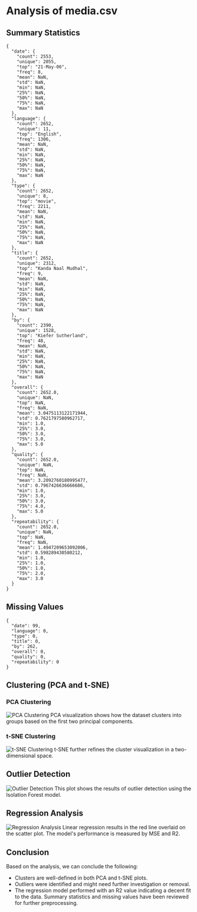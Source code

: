 # Analysis of media.csv

## Summary Statistics

```
{
  "date": {
    "count": 2553,
    "unique": 2055,
    "top": "21-May-06",
    "freq": 8,
    "mean": NaN,
    "std": NaN,
    "min": NaN,
    "25%": NaN,
    "50%": NaN,
    "75%": NaN,
    "max": NaN
  },
  "language": {
    "count": 2652,
    "unique": 11,
    "top": "English",
    "freq": 1306,
    "mean": NaN,
    "std": NaN,
    "min": NaN,
    "25%": NaN,
    "50%": NaN,
    "75%": NaN,
    "max": NaN
  },
  "type": {
    "count": 2652,
    "unique": 8,
    "top": "movie",
    "freq": 2211,
    "mean": NaN,
    "std": NaN,
    "min": NaN,
    "25%": NaN,
    "50%": NaN,
    "75%": NaN,
    "max": NaN
  },
  "title": {
    "count": 2652,
    "unique": 2312,
    "top": "Kanda Naal Mudhal",
    "freq": 9,
    "mean": NaN,
    "std": NaN,
    "min": NaN,
    "25%": NaN,
    "50%": NaN,
    "75%": NaN,
    "max": NaN
  },
  "by": {
    "count": 2390,
    "unique": 1528,
    "top": "Kiefer Sutherland",
    "freq": 48,
    "mean": NaN,
    "std": NaN,
    "min": NaN,
    "25%": NaN,
    "50%": NaN,
    "75%": NaN,
    "max": NaN
  },
  "overall": {
    "count": 2652.0,
    "unique": NaN,
    "top": NaN,
    "freq": NaN,
    "mean": 3.0475113122171944,
    "std": 0.7621797580962717,
    "min": 1.0,
    "25%": 3.0,
    "50%": 3.0,
    "75%": 3.0,
    "max": 5.0
  },
  "quality": {
    "count": 2652.0,
    "unique": NaN,
    "top": NaN,
    "freq": NaN,
    "mean": 3.2092760180995477,
    "std": 0.7967426636666686,
    "min": 1.0,
    "25%": 3.0,
    "50%": 3.0,
    "75%": 4.0,
    "max": 5.0
  },
  "repeatability": {
    "count": 2652.0,
    "unique": NaN,
    "top": NaN,
    "freq": NaN,
    "mean": 1.4947209653092006,
    "std": 0.598289430580212,
    "min": 1.0,
    "25%": 1.0,
    "50%": 1.0,
    "75%": 2.0,
    "max": 3.0
  }
}
```
## Missing Values

```
{
  "date": 99,
  "language": 0,
  "type": 0,
  "title": 0,
  "by": 262,
  "overall": 0,
  "quality": 0,
  "repeatability": 0
}
```
## Clustering (PCA and t-SNE)

### PCA Clustering
![PCA Clustering](media.csv_clustering_pca.png)
PCA visualization shows how the dataset clusters into groups based on the first two principal components.

### t-SNE Clustering
![t-SNE Clustering](media.csv_clustering_tsne.png)
t-SNE further refines the cluster visualization in a two-dimensional space.

## Outlier Detection

![Outlier Detection](media.csv_outliers.png)
This plot shows the results of outlier detection using the Isolation Forest model.

## Regression Analysis

![Regression Analysis](media.csv_regression.png)
Linear regression results in the red line overlaid on the scatter plot. The model's performance is measured by MSE and R2.
## Conclusion

Based on the analysis, we can conclude the following:
- Clusters are well-defined in both PCA and t-SNE plots.
- Outliers were identified and might need further investigation or removal.
- The regression model performed with an R2 value indicating a decent fit to the data.
Summary statistics and missing values have been reviewed for further preprocessing.

